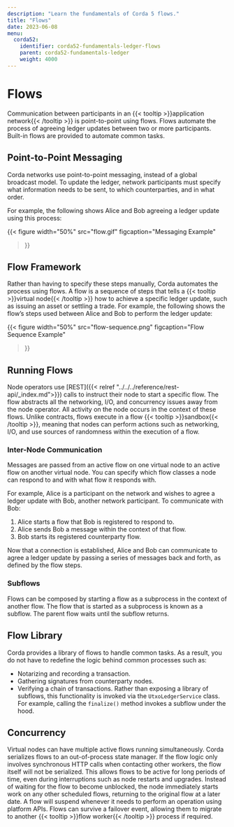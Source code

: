 ```yaml
---
description: "Learn the fundamentals of Corda 5 flows."
title: "Flows"
date: 2023-06-08
menu:
  corda52:
    identifier: corda52-fundamentals-ledger-flows
    parent: corda52-fundamentals-ledger
    weight: 4000
---
```


# Flows

Communication between participants in an {{< tooltip >}}application network{{< /tooltip >}} is point-to-point using flows. Flows automate the process of agreeing ledger updates between two or more participants. Built-in flows are provided to automate common tasks.

## Point-to-Point Messaging

Corda networks use point-to-point messaging, instead of a global broadcast model. To update the ledger, network participants must specify what information needs to be sent, to which counterparties, and in what order.

For example, the following shows Alice and Bob agreeing a ledger update using this process:

{{<
  figure
	 width="50%"
	 src="flow.gif"
	 figcaption="Messaging Example"
>}}

## Flow Framework

Rather than having to specify these steps manually, Corda automates the process using flows. A flow is a sequence of steps that tells a {{< tooltip >}}virtual node{{< /tooltip >}} how to achieve a specific ledger update, such as issuing an asset or settling a trade.
For example, the following shows the flow’s steps used between Alice and Bob to perform the ledger update:

{{<
  figure
	 width="50%"
	 src="flow-sequence.png"
	 figcaption="Flow Sequence Example"
>}}

## Running Flows

Node operators use [REST]({{< relref "../../../reference/rest-api/_index.md">}}) calls to instruct their node to start a specific flow. The flow abstracts all the networking, I/O, and concurrency issues away from the node operator.
All activity on the node occurs in the context of these flows. Unlike contracts, flows execute in a flow {{< tooltip >}}sandbox{{< /tooltip >}}, meaning that nodes can perform actions such as networking, I/O, and use sources of randomness within the execution of a flow.

### Inter-Node Communication

Messages are passed from an active flow on one virtual node to an active flow on another virtual node. You can specify which flow classes a node can respond to and with what flow it responds with.

For example, Alice is a participant on the network and wishes to agree a ledger update with Bob, another network participant. To communicate with Bob:

1. Alice starts a flow that Bob is registered to respond to.
2. Alice sends Bob a message within the context of that flow.
3. Bob starts its registered counterparty flow.

Now that a connection is established, Alice and Bob can communicate to agree a ledger update by passing a series of messages back and forth, as defined by the flow steps.

### Subflows

Flows can be composed by starting a flow as a subprocess in the context of another flow. The flow that is started as a subprocess is known as a subflow. The parent flow waits until the subflow returns.

## Flow Library

Corda provides a library of flows to handle common tasks. As a result, you do not have to redefine the logic behind common processes such as:

* Notarizing and recording a transaction.
* Gathering signatures from counterparty nodes.
* Verifying a chain of transactions.
Rather than exposing a library of subflows, this functionality is invoked via the `UtxoLedgerService` class. For example, calling the `finalize()` method invokes a subflow under the hood.

## Concurrency

Virtual nodes can have multiple active flows running simultaneously. Corda serializes flows to an out-of-process state manager. If the flow logic only involves synchronous HTTP calls when contacting other workers, the flow itself will not be serialized. This allows flows to be active for long periods of time, even during interruptions such as node restarts and upgrades. Instead of waiting for the flow to become unblocked, the node immediately starts work on any other scheduled flows, returning to the original flow at a later date. A flow will suspend whenever it needs to perform an operation using platform APIs. Flows can survive a failover event, allowing them to migrate to another {{< tooltip >}}flow worker{{< /tooltip >}} process if required.
